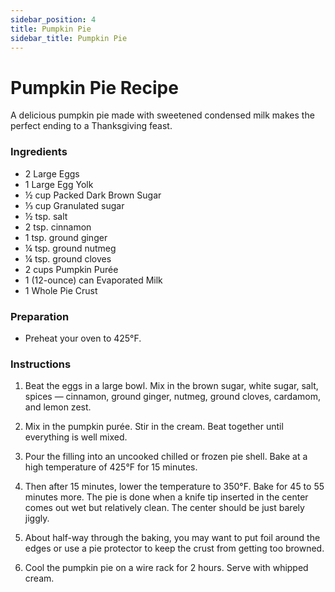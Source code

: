```yaml
---
sidebar_position: 4
title: Pumpkin Pie
sidebar_title: Pumpkin Pie
---
```


# Pumpkin Pie Recipe
A delicious pumpkin pie made with sweetened condensed milk makes the perfect ending to a Thanksgiving feast.

### Ingredients
- 2 Large Eggs
- 1 Large Egg Yolk
- ½ cup Packed Dark Brown Sugar
- ⅓ cup Granulated sugar
- ½ tsp. salt
- 2 tsp. cinnamon
- 1 tsp. ground ginger
- ¼ tsp. ground nutmeg
- ¼ tsp. ground cloves
- 2 cups Pumpkin Purée
- 1 (12-ounce) can Evaporated Milk
- 1 Whole Pie Crust

### Preparation
- Preheat your oven to 425°F.

### Instructions
1. Beat the eggs in a large bowl. Mix in the brown sugar, white sugar, salt, spices — cinnamon, ground ginger, nutmeg, ground cloves, cardamom, and lemon zest.

2. Mix in the pumpkin purée. Stir in the cream. Beat together until everything is well mixed.

3. Pour the filling into an uncooked chilled or frozen pie shell. Bake at a high temperature of 425°F for 15 minutes.

4. Then after 15 minutes, lower the temperature to 350°F. Bake for 45 to 55 minutes more. The pie is done when a knife tip inserted in the center comes out wet but relatively clean. The center should be just barely jiggly.

5. About half-way through the baking, you may want to put foil around the edges or use a pie protector to keep the crust from getting too browned.

6. Cool the pumpkin pie on a wire rack for 2 hours. Serve with whipped cream.